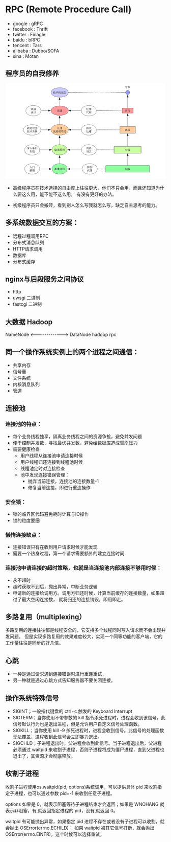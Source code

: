 # RPC (Remote Procedure Call)

- google : gRPC
- facebook : Thrift
- twitter : Finagle
- baidu : bRPC
- tencent : Tars
- alibaba : Dubbo/SOFA
- sina : Motan

## 程序员的自我修养
![](programer.jpg)

- 高级程序员在技术选择的自由度上往往更大，他们不只会用，而且还知道为什么要这么用，能不能不这么用，
有没有更好的办法。

- 初级程序员只会搬砖，看到别人怎么写我就怎么写，缺乏自主思考的能力。

## 多系统数据交互的方案：
- 远程过程调用RPC
- 分布式消息队列
- HTTP请求调用
- 数据库
- 分布式缓存

## nginx与后段服务之间协议
- http
- uwsgi 二进制
- fastcgi 二进制

## 大数据 Hadoop
NameNode <-------------> DataNode
            hadoop rpc

## 同一个操作系统实例上的两个进程之间通信：
- 共享内存
- 信号量
- 文件系统
- 内核消息队列
- 管道

## 连接池
### 连接池的特点：
- 每个业务线程独享，隔离业务线程之间的资源争抢，避免并发问题
- 便于控制并发数，寻找最优并发数，避免给数据库造成雪崩压力
- 需要健康检查
    - 用户线程从连接池申请连接时候
    - 用户线程归还连接到线程池时候
    - 线程池定时对连接检查
    - 池中发现连接错误管理：
        - 抛弃当前连接，连接池的连接数量-1
        - 修复当前连接，即进行重连操作


### 安全锁：
- 锁的临界区代码避免耗时计算与IO操作
- 锁的粒度要细

### 懒惰连接缺点：
- 连接错误只有在收到用户请求时候才能发现
- 需要一个热身过程，第一个请求需要额外的建立连接时间

### 连接池申请连接的超时策略，也就是当连接池内部连接不够用时候：
- 永不超时
- 超时获取不到后，抛出异常，中断业务逻辑
- 申请新的连接给调用方。调用方归还时候，计算当前缓存的连接数量，如果超过了最大空闲连接数，
就将归还的连接销毁，即用即走。

## 多路复用（multiplexing）
多路复用的连接往往都是线程安全的，它支持多个线程同时写入请求而不会出现并发问题。
但是实现多路复用的效果难度较大，实现一个同等功能的客户端，它的工作量往往是同步的好几倍。

## 心跳
- 一种是通过请求遇到连接错误时进行重连重试，
- 另一种就是通过心跳方式告知服务器不要关闭连接。


## 操作系统特殊信号
- SIGINT；一般指代键盘的 ctrl+c 触发的 Keyboard Interrupt
- SIGTERM；当你使用不带参数的 kill 指令杀死进程时，进程会收到该信号。此信号默认行为也是退出进程，但是允许用户自定义信号处理函数。
- SIGKILL；当你使用 kill -9 杀死进程时，进程会收到信号。此信号的处理函数无法覆盖，进程收到此信号会立即暴力退出。
- SIGCHLD；子进程退出时，父进程会收到此信号。当子进程退出后，父进程必须通过 waitpid 来收割子进程，否则子进程将成为僵尸进程，直到父进程也退出了，其资源才会彻底释放。

## 收割子进程
收割子进程使用os.waitpid(pid, options)系统调用，可以提供具体 pid 来收割指定子进程，也可以通过参数 pid=-1 来收割任意子进程。

options 如果是 0，就表示阻塞等待子进程结束才会返回；如果是 WNOHANG 就表示非阻塞，有,就返回指定进程的 pid，没有,就返回 0。

waitpid 有可能抛出异常，如果指定 pid 进程不存在或者没有子进程可以收割，就会抛出 OSError(errno.ECHILD)；
如果 waitpid 被其它信号打断，就会抛出 OSError(errno.EINTR)，这个时候可以选择重试。


